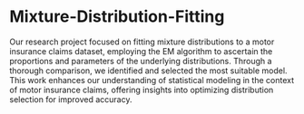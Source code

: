 # Mixture-Distribution-Fitting
Our research project focused on fitting mixture distributions to a motor insurance claims dataset, employing the EM algorithm to ascertain the proportions and parameters of the underlying distributions. Through a thorough comparison, we identified and selected the most suitable model. This work enhances our understanding of statistical modeling in the context of motor insurance claims, offering insights into optimizing distribution selection for improved accuracy.
